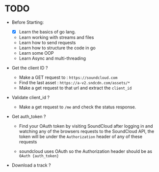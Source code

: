 # TODO

- Before Starting:

    - [x] Learn the basics of go lang.
    - Learn working with streams and files
    - Learn how to send requests
    - Learn how to structure the code in go
    - Learn some OOP
    - Learn Async and multi-threading

- Get the client ID ?
    - Make a GET request to : `https://soundcloud.com`
    - Find the last asset : `https://a-v2.sndcdn.com/assets/*`
    - Make a get request to that url and extract the `client_id`

- Validate client_id ?
    - Make a get request to `/me` and check the status response.

- Get auth_token ?
    - Find your OAuth token by visiting SoundCloud after logging in and watching any of the browsers requests to the SoundCloud API, the token will be under the `Authorization` header of any of these requests

    - soundcloud uses OAuth so the Authorization header should be as `OAuth {auth_token}`
- Download a track ?
